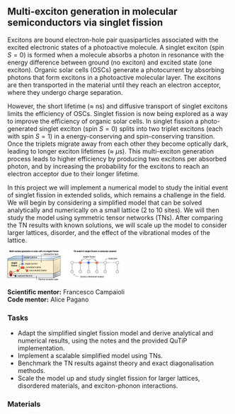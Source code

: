 ## Multi-exciton generation in molecular semiconductors via singlet fission

Excitons are bound electron-hole pair quasiparticles associated with the excited electronic states of a photoactive molecule. A singlet exciton (spin $S=0$) is formed when a molecule absorbs a photon in resonance with the energy difference between ground (no exciton) and excited state (one exciton). Organic solar cells (OSCs) generate a photocurrent by absorbing photons that form excitons in a photoactive molecular layer. The excitons are then transported in the material until they reach an electron acceptor, where they undergo charge separation.

However, the short lifetime ($\approx$ ns) and diffusive transport of singlet excitons limits the efficiency of OSCs. Singlet fission is now being explored as a way to improve the efficiency of organic solar cells. In singlet fission a photo-generated singlet exciton (spin $S=0$) splits into two triplet excitons (each with spin $S=1$) in a energy-conserving and spin-conserving transition. Once the triplets migrate away from each other they become optically dark, leading to longer exciton lifetimes ($\approx$ $\mu$s). This multi-exciton generation process leads to higher efficiency by producing two excitons per absorbed photon, and by increasing the probability for the excitons to reach an electron acceptor due to their longer lifetime.

In this project we will implement a numerical model to study the initial event of singlet fission in extended solids, which remains a challenge in the field. We will begin by considering a simplified model that can be solved analytically and numerically on a small lattice (2 to 10 sites). We will then study the model using symmetric tensor networks (TNs). After comparing the TN results with known solutions, we will scale up the model to consider larger lattices, disorder, and the effect of the vibrational modes of the lattice.

<img src="SpinSC_problem_set_figure.png" alt="drawing" width="50%"/>

**Scientific mentor:** Francesco Campaioli\
**Code mentor:** Alice Pagano

### Tasks

- Adapt the simplified singlet fission model and derive analytical and numerical results, using the notes and the provided QuTiP implementation.
- Implement a scalable simplified model using TNs.
- Benchmark the TN results against theory and exact diagonalisation methods.
- Scale the model up and study singlet fission for larger lattices, disordered materials, and exciton-phonon interactions.

### Materials

